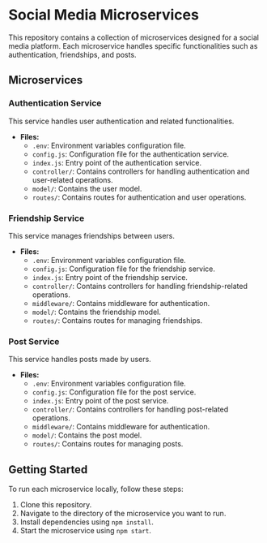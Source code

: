 # Social Media Microservices

This repository contains a collection of microservices designed for a social media platform. Each microservice handles specific functionalities such as authentication, friendships, and posts.

## Microservices

### Authentication Service

This service handles user authentication and related functionalities.

- **Files:**
  - `.env`: Environment variables configuration file.
  - `config.js`: Configuration file for the authentication service.
  - `index.js`: Entry point of the authentication service.
  - `controller/`: Contains controllers for handling authentication and user-related operations.
  - `model/`: Contains the user model.
  - `routes/`: Contains routes for authentication and user operations.

### Friendship Service

This service manages friendships between users.

- **Files:**
  - `.env`: Environment variables configuration file.
  - `config.js`: Configuration file for the friendship service.
  - `index.js`: Entry point of the friendship service.
  - `controller/`: Contains controllers for handling friendship-related operations.
  - `middleware/`: Contains middleware for authentication.
  - `model/`: Contains the friendship model.
  - `routes/`: Contains routes for managing friendships.

### Post Service

This service handles posts made by users.

- **Files:**
  - `.env`: Environment variables configuration file.
  - `config.js`: Configuration file for the post service.
  - `index.js`: Entry point of the post service.
  - `controller/`: Contains controllers for handling post-related operations.
  - `middleware/`: Contains middleware for authentication.
  - `model/`: Contains the post model.
  - `routes/`: Contains routes for managing posts.

## Getting Started

To run each microservice locally, follow these steps:

1. Clone this repository.
2. Navigate to the directory of the microservice you want to run.
3. Install dependencies using `npm install`.
4. Start the microservice using `npm start`.


